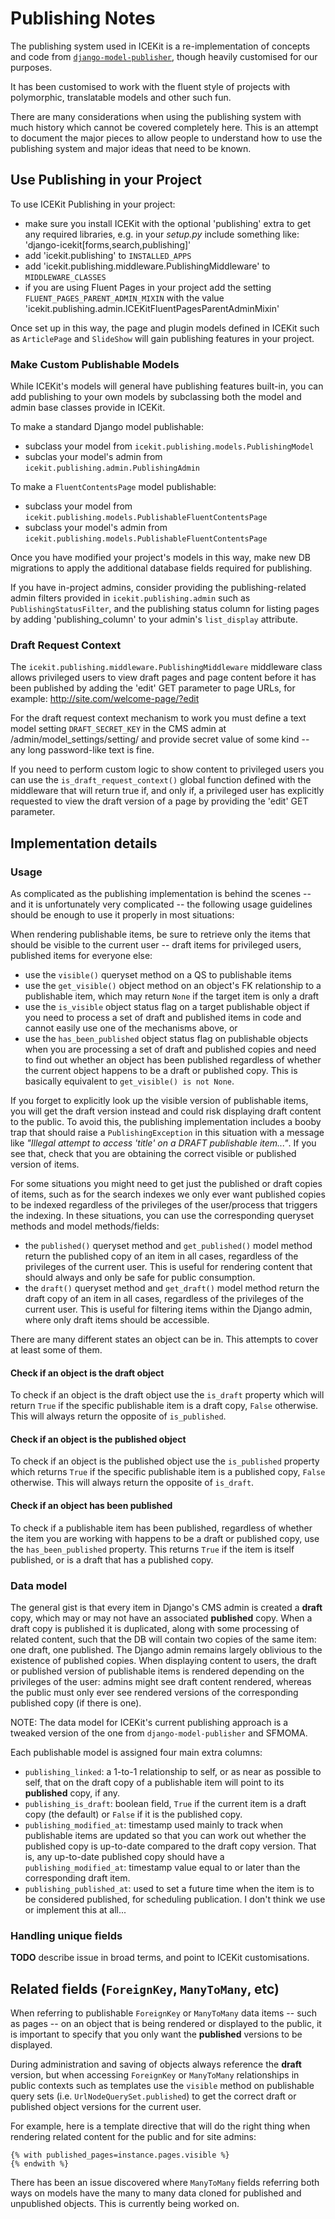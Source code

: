 # Publishing Notes

The publishing system used in ICEKit is a re-implementation of concepts and code from
[`django-model-publisher`](https://github.com/jp74/django-model-publisher), though heavily
customised for our purposes.

It has been customised to work with the fluent style of projects with polymorphic, translatable
models and other such fun.

There are many considerations when using the publishing system with much history which cannot be
covered completely here. This is an attempt to document the major pieces to allow people to
understand how to use the publishing system and major ideas that need to be known.

## Use Publishing in your Project

To use ICEKit Publishing in your project:

* make sure you install ICEKit with the optional 'publishing' extra to get any
  required libraries, e.g. in your *setup.py* include something like:
  'django-icekit[forms,search,publishing]'
* add 'icekit.publishing' to `INSTALLED_APPS`
* add 'icekit.publishing.middleware.PublishingMiddleware' to `MIDDLEWARE_CLASSES`
* if you are using Fluent Pages in your project add the setting
  `FLUENT_PAGES_PARENT_ADMIN_MIXIN` with the value
  'icekit.publishing.admin.ICEKitFluentPagesParentAdminMixin'

Once set up in this way, the page and plugin models defined in ICEKit such as
`ArticlePage` and `SlideShow` will gain publishing features in your project.

### Make Custom Publishable Models

While ICEKit's models will general have publishing features built-in, you can add
publishing to your own models by subclassing both the model and admin base classes
provide in ICEKit.

To make a standard Django model publishable:

* subclass your model from `icekit.publishing.models.PublishingModel`
* subclas your model's admin from `icekit.publishing.admin.PublishingAdmin`

To make a `FluentContentsPage` model publishable:

* subclass your model from `icekit.publishing.models.PublishableFluentContentsPage`
* subclass your model's admin from `icekit.publishing.models.PublishableFluentContentsPage`

Once you have modified your project's models in this way, make new DB migrations to
apply the additional database fields required for publishing.

If you have in-project admins, consider providing the publishing-related admin
filters provided in `icekit.publishing.admin` such as `PublishingStatusFilter`,
and the publishing status column for listing pages by adding 'publishing_column'
to your admin's `list_display` attribute.

### Draft Request Context

The `icekit.publishing.middleware.PublishingMiddleware` middleware class allows
privileged users to view draft pages and page content before it has been published
by adding the 'edit' GET parameter to page URLs, for example:
http://site.com/welcome-page/?edit

For the draft request context mechanism to work you must define a text model
setting `DRAFT_SECRET_KEY` in the CMS admin at /admin/model_settings/setting/
and provide secret value of some kind -- any long password-like text is fine.

If you need to perform custom logic to show content to privileged users you
can use the `is_draft_request_context()` global function defined with the
middleware that will return true if, and only if, a privileged user has
explicitly requested to view the draft version of a page by providing the
'edit' GET parameter.

## Implementation details

### Usage

As complicated as the publishing implementation is behind the scenes -- and it is
unfortunately very complicated -- the following usage guidelines should be enough to
use it properly in most situations:

When rendering publishable items, be sure to retrieve only the items that should be visible to
the current user -- draft items for privileged users, published items for everyone else:

* use the `visible()` queryset method on a QS to publishable items
* use the `get_visible()` object method on an object's FK relationship to a publishable item,
  which may return `None` if the target item is only a draft
* use the `is_visible` object status flag on a target publishable object if you need to
  process a set of draft and published items in code and cannot easily use one of the
  mechanisms above, or
* use the `has_been_published` object status flag on publishable objects when you are
  processing a set of draft and published copies and need to find out whether an object has
  been published regardless of whether the current object happens to be a draft or
  published copy. This is basically equivalent to `get_visible() is not None`.

If you forget to explicitly look up the visible version of publishable items, you will get the
draft version instead and could risk displaying draft content to the public. To avoid this,
the publishing implementation includes a booby trap that should raise a `PublishingException`
in this situation with a message like
*"Illegal attempt to access 'title' on a DRAFT publishable item..."*. If you see that, check
that you are obtaining the correct visible or published version of items.

For some situations you might need to get just the published or draft copies of items, such
as for the search indexes we only ever want published copies to be indexed regardless of the
privileges of the user/process that triggers the indexing. In these situations, you can use
the corresponding queryset methods and model methods/fields:

* the `published()` queryset method and `get_published()` model method return the published
  copy of an item in all cases, regardless of the privileges of the current user. This is
  useful for rendering content that should always and only be safe for public consumption.
* the `draft()` queryset method and `get_draft()` model method return the draft
  copy of an item in all cases, regardless of the privileges of the current user. This is
  useful for filtering items within the Django admin, where only draft items should
  be accessible.

There are many different states an object can be in. This attempts to cover at least some of them.

#### Check if an object is the draft object

To check if an object is the draft object use the `is_draft` property which will return `True`
if the specific publishable item is a draft copy, `False` otherwise. This will always return
the opposite of `is_published`.

#### Check if an object is the published object

To check if an object is the published object use the `is_published` property which returns
`True` if the specific publishable item is a published copy, `False` otherwise. This will
always return the opposite of `is_draft`.

#### Check if an object has been published

To check if a publishable item has been published, regardless of whether the item you are
working with happens to be a draft or published copy, use the `has_been_published` property.
This returns `True` if the item is itself published, or is a draft that has a published copy.

### Data model

The general gist is that every item in Django's CMS admin is created a **draft** copy, which
may or may not have an associated **published** copy. When a draft copy is published it is
duplicated, along with some processing of related content, such that the DB will contain two
copies of the same item: one draft, one published. The Django admin remains largely
oblivious to the existence of published copies. When displaying content to users, the draft
or published version of publishable items is rendered depending on the privileges of the
user: admins might see draft content rendered, whereas the public must only ever see
rendered versions of the corresponding published copy (if there is one).

NOTE: The data model for ICEKit's current publishing approach is a tweaked version of the
one from `django-model-publisher` and SFMOMA.

Each publishable model is assigned four main extra columns:

* `publishing_linked`: a 1-to-1 relationship to self, or as near as possible to self, that
  on the draft copy of a publishable item will point to its **published** copy, if any.
* `publishing_is_draft`: boolean field, `True` if the current item is a draft copy (the
  default) or `False` if it is the published copy.
* `publishing_modified_at`: timestamp used mainly to track when publishable items are
  updated so that you can work out whether the published copy is up-to-date compared to
  the draft copy version. That is, any up-to-date published copy should have a
  `publishing_modified_at`: timestamp value equal to or later than the corresponding draft
  item.
* `publishing_published_at`: used to set a future time when the item is to be considered
  published, for scheduling publication. I don't think we use or implement this at all...

### Handling unique fields

**TODO** describe issue in broad terms, and point to ICEKit customisations.

## Related fields (`ForeignKey`, `ManyToMany`, etc)

When referring to publishable `ForeignKey` or `ManyToMany` data items -- such as pages -- on an
object that is being rendered or displayed to the public, it is important to specify that you
only want the **published** versions to be displayed.

During administration and saving of objects always reference the **draft** version, but when
accessing `ForeignKey` or `ManyToMany` relationships in public contexts such as templates use
the `visible` method on publishable query sets (i.e. `UrlNodeQuerySet.published`) to get
the correct draft or published object versions for the current user.

For example, here is a template directive that will do the right thing when rendering related
content for the public and for site admins:

```
{% with published_pages=instance.pages.visible %}
{% endwith %}
```

There has been an issue discovered where `ManyToMany` fields referring both ways on models have
the many to many data cloned for published and unpublished objects. This is currently being worked
on.
